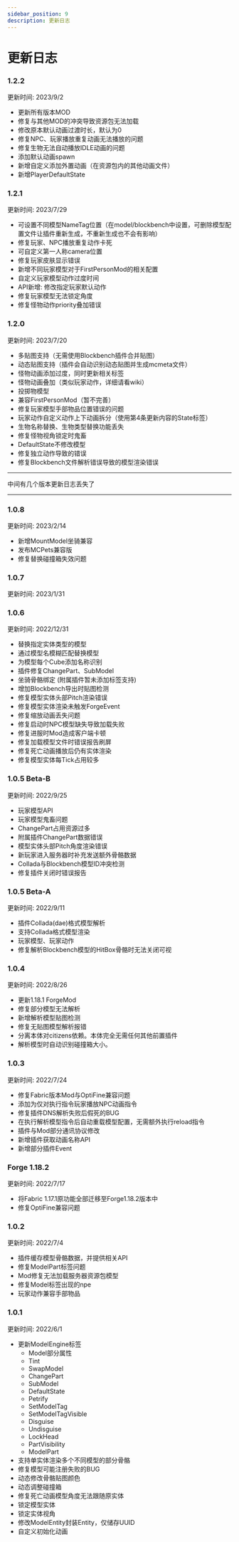 ```yaml
---
sidebar_position: 9
description: 更新日志
---
```


# 更新日志

### 1.2.2

更新时间: 2023/9/2

- 更新所有版本MOD
- 修复与其他MOD的冲突导致资源包无法加载
- 修改原本默认动画过渡时长，默认为0
- 修复NPC、玩家播放重复动画无法播放的问题
- 修复生物无法自动播放IDLE动画的问题
- 添加默认动画spawn
- 新增自定义添加外置动画（在资源包内的其他动画文件）
- 新增PlayerDefaultState

### 1.2.1

更新时间: 2023/7/29

- 可设置不同模型NameTag位置（在model/blockbench中设置，可删除模型配置文件让插件重新生成，不重新生成也不会有影响）
- 修复玩家、NPC播放重复动作卡死
- 可自定义第一人称camera位置
- 修复玩家皮肤显示错误
- 新增不同玩家模型对于FirstPersonMod的相关配置
- 自定义玩家模型动作过度时间
- API新增: 修改指定玩家默认动作
- 修复玩家模型无法锁定角度
- 修复怪物动作priority叠加错误

### 1.2.0

更新时间: 2023/7/20

- 多贴图支持（无需使用Blockbench插件合并贴图）
- 动态贴图支持（插件会自动识别动态贴图并生成mcmeta文件）
- 怪物动画添加过度，同时更新相关标签
- 怪物动画叠加（类似玩家动作，详细请看wiki）
- 投掷物模型
- 兼容FirstPersonMod（暂不完善）
- 修复玩家模型手部物品位置错误的问题
- 玩家动作自定义动作上下动画拆分（使用第4条更新内容的State标签）
- 生物名称替换、生物类型替换功能丢失
- 修复怪物视角锁定时鬼畜
- DefaultState不修改模型
- 修复独立动作导致的错误
- 修复Blockbench文件解析错误导致的模型渲染错误

---

中间有几个版本更新日志丢失了

---

### 1.0.8

更新时间: 2023/2/14


- 新增MountModel坐骑兼容
- 发布MCPets兼容版
- 修复替换碰撞箱失效问题


### 1.0.7

更新时间: 2023/1/31




### 1.0.6

更新时间: 2022/12/31


- 替换指定实体类型的模型
- 通过模型名模糊匹配替换模型
- 为模型每个Cube添加名称识别
- 插件修复ChangePart、SubModel
- 坐骑骨骼绑定 (附属插件暂未添加标签支持)
- 增加Blockbench导出时贴图检测
- 修复模型实体头部Pitch渲染错误
- 修复模型实体渲染未触发ForgeEvent
- 修复缩放动画丢失问题
- 修复启动时NPC模型缺失导致加载失败
- 修复进服时Mod造成客户端卡顿
- 修复加载模型文件时错误报告刷屏
- 修复死亡动画播放后仍有实体渲染
- 修复模型实体每Tick占用较多


### 1.0.5 Beta-B

更新时间: 2022/9/25


- 玩家模型API
- 玩家模型鬼畜问题
- ChangePart占用资源过多
- 附属插件ChangePart数据错误
- 模型实体头部Pitch角度渲染错误
- 新玩家进入服务器时补充发送额外骨骼数据
- Collada与Blockbench模型ID冲突检测
- 修复插件关闭时错误报告


### 1.0.5 Beta-A

更新时间: 2022/9/11


- 插件Collada(dae)格式模型解析
- 支持Collada格式模型渲染
- 玩家模型、玩家动作
- 修复解析Blockbench模型的HitBox骨骼时无法关闭可视


### 1.0.4

更新时间: 2022/8/26


- 更新1.18.1 ForgeMod
- 修复部分模型无法解析
- 新增解析模型贴图检测
- 修复无贴图模型解析报错
- 分离本体对citizens依赖。本体完全无需任何其他前置插件
- 解析模型时自动识别碰撞箱大小。


### 1.0.3

更新时间: 2022/7/24


- 修复Fabric版本Mod与OptiFine兼容问题
- 添加为仅对执行指令玩家播放NPC动画指令
- 修复插件DNS解析失败后假死的BUG
- 在执行解析模型指令后自动重载模型配置，无需额外执行reload指令
- 插件与Mod部分通讯协议修改
- 新增插件获取动画名称API
- 新增部分插件Event


### Forge 1.18.2

更新时间: 2022/7/17

- 将Fabric 1.17.1原功能全部迁移至Forge1.18.2版本中
- 修复OptiFine兼容问题

### 1.0.2

更新时间: 2022/7/4



- 插件缓存模型骨骼数据，并提供相关API
- 修复ModelPart标签问题
- Mod修复无法加载服务器资源包模型
- 修复Model标签出现的npe
- 玩家动作兼容手部物品



### 1.0.1

更新时间: 2022/6/1


- 更新ModelEngine标签
  - Model部分属性
  - Tint
  - SwapModel
  - ChangePart
  - SubModel
  - DefaultState
  - Petrify
  - SetModelTag
  - SetModelTagVisible
  - Disguise
  - Undisguise
  - LockHead
  - PartVisibility
  - ModelPart
- 支持单实体渲染多个不同模型的部分骨骼
- 修复模型可能注册失败的BUG
- 动态修改骨骼贴图颜色
- 动态调整碰撞箱
- 修复死亡动画模型角度无法跟随原实体
- 锁定模型实体
- 锁定实体视角
- 修改ModelEntity封装Entity，仅储存UUID
- 自定义初始化动画


